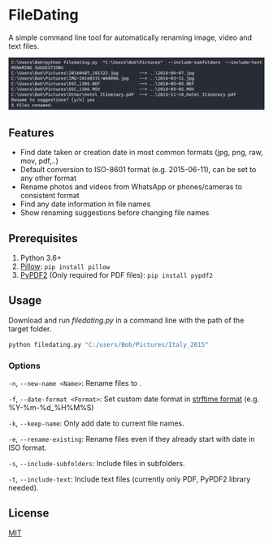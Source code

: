 # FileDating

A simple command line tool for automatically renaming image, video and text files.

![](filedating_example.png)
## Features

- Find date taken or creation date in most common formats (jpg, png, raw, mov, pdf,..)
- Default conversion to ISO-8601 format (e.g. 2015-06-11), can be set to any other format
- Rename photos and videos from WhatsApp or phones/cameras to consistent format
- Find any date information in file names
- Show renaming suggestions before changing file names

## Prerequisites

1. Python 3.6+
2. [Pillow](https://https://pillow.readthedocs.io/en/stable/installation.html): ```pip install pillow```
3. [PyPDF2](https://pypi.org/project/PyPDF2/) (Only required for PDF files): ```pip install pypdf2```

## Usage

Download and run *filedating.py* in a command line with the path of the target folder.

```bash
python filedating.py "C:/users/Bob/Pictures/Italy_2015"
```

### Options

```-n```, ```--new-name <Name>```: Rename files to <Name>.

```-f```, ```--date-format <Format>```: Set custom date format in [strftime format](https://docs.python.org/3/library/datetime.html#strftime-and-strptime-format-codes) (e.g. %Y-%m-%d_%H%M%S)

```-k```, ```--keep-name```: Only add date to current file names.

```-e```, ```--rename-existing```: Rename files even if they already start with date in ISO format.

```-s```, ```--include-subfolders```: Include files in subfolders.

```-t```, ```--include-text```: Include text files (currently only PDF, PyPDF2 library needed).

## License

[MIT](https://choosealicense.com/licenses/mit/)